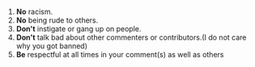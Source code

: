 1. **No** racism.
2. **No** being rude to others.
3. **Don't** instigate or gang up on people.
4. **Don't** talk bad about other commenters or contributors.(I do not care why you got banned)
5. **Be** respectful at all times in your comment(s) as well as others
